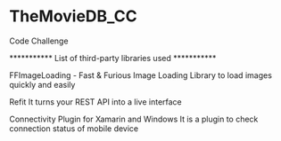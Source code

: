 # TheMovieDB_CC
Code Challenge


*********** List of third-party libraries used ***********

FFImageLoading - Fast & Furious Image Loading
Library to load images quickly and easily

Refit
It turns your REST API into a live interface

Connectivity Plugin for Xamarin and Windows
It is a plugin to check connection status of mobile device